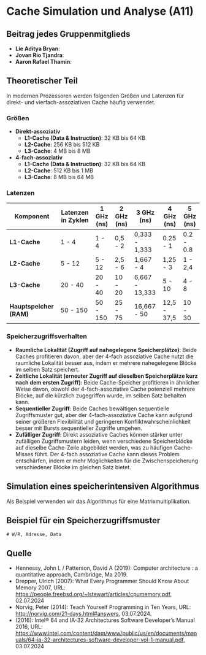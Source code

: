 # Cache Simulation und Analyse (A11)

## Beitrag jedes Gruppenmitglieds
- **Lie Aditya Bryan**:
- **Jovan Rio Tjandra**:
- **Aaron Rafael Thamin**:

## Theoretischer Teil

In modernen Prozessoren werden folgenden Größen und Latenzen für direkt- und vierfach-assoziativen Cache häufig verwendet. 

### Größen
- **Direkt-assoziativ**
    - **L1-Cache (Data & Instruction)**: 32 KB bis 64 KB
    - **L2-Cache**: 256 KB bis 512 KB
    - **L3-Cache**: 4 MB bis 8 MB
- **4-fach-assoziativ**
    - **L1-Cache (Data & Instruction)**: 32 KB bis 64 KB
    - **L2-Cache**: 512 KB bis 1 MB
    - **L3-Cache**: 8 MB bis 64 MB

### Latenzen
| Komponent                 | Latenzen in Zyklen| 1 GHz (ns)       | 2 GHz (ns)       | 3 GHz (ns)       | 4 GHz (ns)       |  5 GHz (ns)      |
|---------------------------|-------------------|------------------|------------------|------------------|------------------|------------------|
| **L1-Cache**              | 1 - 4             | 1 - 4            | 0,5 - 2          | 0,333 - 1,333    | 0.25 - 1         | 0.2 - 0.8        |
| **L2-Cache**              | 5 - 12            | 5 - 12           | 2,5 - 6          | 1,667 - 4        | 1,25 - 3         | 1 - 2,4          |
| **L3-Cache**              | 20 - 40           | 20 - 40          | 10 - 20          | 6,667 - 13,333   | 5 - 10           | 4 - 8            |
| **Hauptspeicher (RAM)**   | 50 - 150          | 50 - 150         | 25 - 75          | 16,667 - 50      | 12,5 - 37,5      | 10 - 30          |


### Speicherzugriffsverhalten

- **Raumliche Lokalität (Zugriff auf nahegelegene Speicherplätze)**: Beide Caches profitieren davon, aber der 4-fach assoziative Cache nutzt die raumliche Lokalität besser aus, indem er mehrere nahegelegene Blöcke im selben Satz speichert.
- **Zeitliche Lokalität (erneuter Zugriff auf dieselben Speicherplätze kurz nach dem ersten Zugriff)**: Beide Cache-Speicher profitieren in ähnlicher Weise davon, obwohl der 4-fach-assoziative Cache potenziell mehrere Blöcke, auf die kürzlich zugegriffen wurde, im selben Satz behalten kann.
- **Sequentieller Zugriff**: Beide Caches bewältigen sequentielle Zugriffsmuster gut, aber der 4-fach-assoziative Cache kann aufgrund seiner größeren Flexibilität und geringeren Konfliktwahrscheinlichkeit besser mit Bursts sequentieller Zugriffe umgehen.
- **Zufälliger Zugriff**: Direkt assoziative Caches können stärker unter zufälligen Zugriffsmustern leiden, wenn verschiedene Speicherblöcke auf dieselbe Cache-Zeile abgebildet werden, was zu häufigen Cache-Misses führt. Der 4-fach assoziative Cache kann dieses Problem entschärfen, indem er mehr Möglichkeiten für die Zwischenspeicherung verschiedener Blöcke im gleichen Satz bietet.

## Simulation eines speicherintensiven Algorithmus

Als Beispiel verwenden wir das Algorithmus für eine Matrixmultiplikation.

## Beispiel für ein Speicherzugriffsmuster

```csv
# W/R, Adresse, Data

```

## Quelle
- Hennessy, John L /  Patterson, David A (2019): Computer architecture : a quantitative approach, Cambridge, Ma 2019.
- Drepper, Ulrich (2007): What Every Programmer Should Know About Memory 2007, URL: https://people.freebsd.org/~lstewart/articles/cpumemory.pdf, 02.07.2024
- Norvig, Peter (2014): Teach Yourself Programming in Ten Years, URL: http://norvig.com/21-days.html#answers, 03.07.2024.
- (2016): Intel® 64 and IA-32 Architectures Software Developer’s Manual 2016, URL: https://www.intel.com/content/dam/www/public/us/en/documents/manuals/64-ia-32-architectures-software-developer-vol-1-manual.pdf, 03.07.2024
